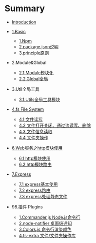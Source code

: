 # Summary

* [Introduction](README.md)
* [1.Basic](./1.Basic/_node.md)
  * [1.Npm](./1.Basic/1.npm.md)
  * [2.package.json说明](./1.Basic/2.package.json.md)
  * [3.principle原则](./1.Basic/3.principle.md)

* 2.Module&Global
   * [2.1.Module模块化](./2.Module&Global/1.Module.md)
   * [2.2.Global全局](./2.Module&Global/2.Global.md)
   
* 3.Util全局工具
   * [3.1.Utils全局工具模块](./3.Util&/1.Util.md)
   
* [4.fs File System](./4.fs/_fs_file_system.md)  
   * [4.1 文件读写 ](./4.fs/1.file-read-write.md)
   * [4.2 文件打开关闭、通过流读写、删除](./4.fs/2.fs-open-read-close-unlink.md)
   * [4.3 文件信息读取](./4.fs/3.fs-stat.md)
   * [4.4 文件夹操作](./4.fs/4.fs-directory.md)
 
* [6.Web服务之http模块使用](./6.Web/_web.md)
   * [6.1 http模块使用](./6.Web/1.http.md)
   * [6.2 http模块路由](./6.Web/2.Route.md)

* [7.Express](./7.Express/_express.md)
   * [7.1 express基本使用](./7.Express/1.Basic.md)
   * [7.2 express路由](./7.Express/2.Route.md)
   * [7.3 express处理静态文件](./7.Express/3.Static.md)
  
* 98.插件 Plugins
  * [1.Commander.js Node.js命令行](./98.Plugins/1.Commander.js.md)
  * [2.node-notifier 桌面级通知](./98.Plugins/2.node-notifier.md)
  * [3.Colors.js 命令行渲染颜色](./98.Plugins/3.Colors.js.md)
  * [4.fs-extra 文件/文件夹操作库](./98.Plugins/4.fs-extra.md)
